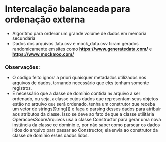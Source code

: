 # Intercalação balanceada para ordenação externa
* Algoritmo para ordenar um grande volume de dados em memória secundária
* Dados dos arquivos data.csv e mock_data.csv foram gerados randomicamente em sites como __https://www.generatedata.com/__ e __https://www.mockaroo.com/__

### Observações:
* O código feito ignora a priori quaisquer metadados utilizados nos arquivos de dados, tornando necessário que eles tenham somente registros. 
* É necessário que a classe de domínio contida no arquivo a ser ordenado, ou seja, a classe cujos dados que representam seus objetos estão no arquivo que será ordenado, tenha um construtor que receba um vetor de strings(String[]) e faça o parsing desses dados para atribuir aos atributos da classe. Isso se deve ao fato de que a classe utilitária OperacoesSobreArquivos usa a classe Constructor para gerar uma nova instância da classe de domínio e, por não saber como parsear os dados lidos do arquivo para passar ao Constructor, ela envia ao construtor da classe de domínio esses dados lidos.
